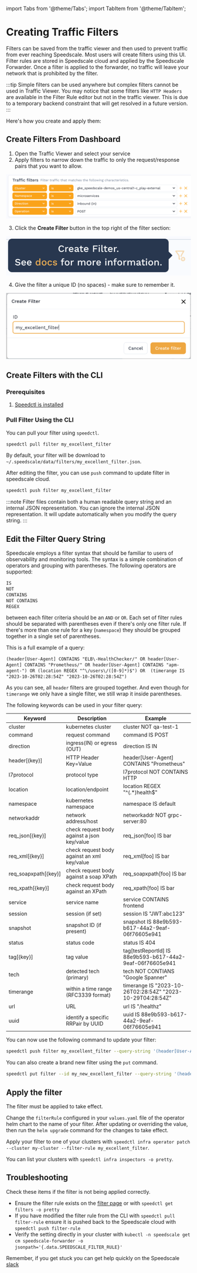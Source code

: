 import Tabs from '@theme/Tabs';
import TabItem from '@theme/TabItem';

# Creating Traffic Filters

Filters can be saved from the traffic viewer and then used to prevent traffic from ever reaching Speedscale. Most users will create filters using this UI. Filter rules are stored in Speedscale cloud and applied by the Speedscale Forwarder. Once a filter is applied to the forwarder, no traffic will leave your network that is prohibited by the filter.

:::tip
Simple filters can be used anywhere but complex filters cannot be used in Traffic Viewer. You may notice that some filters like `HTTP Headers` are available in the Filter Rule editor but not in the traffic viewer. This is due to a temporary backend constraint that will get resolved in a future version.
:::

Here's how you create and apply them:

##  Create Filters From Dashboard

1. Open the Traffic Viewer and select your service
2. Apply filters to narrow down the traffic to only the request/response pairs that you want to allow.

![Filters](./select-filters.png)

3. Click the **Create Filter** button in the top right of the filter section:

![Create Filter](./create-filter.png)

4. Give the filter a unique ID (no spaces) - make sure to remember it.

![Filter Name](./filter_name.png)


## Create Filters with the CLI

### Prerequisites
1. [Speedctl is installed](/setup/install/cli.md)

### Pull Filter Using the CLI
You can pull your filter using `speedctl`.
```bash
speedctl pull filter my_excellent_filter
```
By default, your filter will be download to `~/.speedscale/data/filters/my_excellent_filter.json`.

After editing the filter, you can use `push` command to update filter in speedscale cloud.
```bash
speedctl push filter my_excellent_filter
```

:::note
Filter files contain both a human readable query string and an internal JSON representation. You can ignore the internal JSON representation. It will update automatically when you modify the query string.
:::

## Edit the Filter Query String
Speedscale employs a filter syntax that should be familiar to users of observability and monitoring tools. The syntax is a simple combination of  operators and grouping with parentheses. The following operators are supported:

```
IS
NOT
CONTAINS
NOT CONTAINS
REGEX
```

between each filter criteria should be an `AND` or `OR`. Each set of filter rules should be separated with parentheses even if there's only one filter rule. If there's more than one rule for a key (`namespace`) they should be grouped together in a single set of parentheses.

This is a full example of a query:
```
(header[User-Agent] CONTAINS "ELB\-HealthChecker/" OR header[User-Agent] CONTAINS "Prometheus/" OR header[User-Agent] CONTAINS "apm-agent-") OR (location REGEX "^\/users\/([0-9]*)$") OR  (timerange IS "2023-10-26T02:28:54Z" "2023-10-26T02:28:54Z")
```

As you can see, all `header` filters are grouped together. And even though for `timerange` we only have a single filter, we still wrap it inside parentheses.

The following keywords can be used in your filter query:

| Keyword | Description | Example |
| --------| ----------- | ------- |
| cluster | kubernetes cluster | cluster NOT qa-test-1
| command | request command | command IS POST
| direction | ingress(IN) or egress (OUT) | direction IS IN
| header[\{key\}] | HTTP Header Key=Value | header[User-Agent] CONTAINS "Prometheus"
| l7protocol | protocol type | l7protocol NOT CONTAINS HTTP
| location | location/endpoint | location REGEX "^(.*)health$"
| namespace | kubernetes namespace | namespace IS default
| networkaddr | network address/host | networkaddr NOT grpc-server:80
| req_json[\{key\}] | check request body against a json key/value | req_json[foo] IS bar
| req_xml[\{key\}] | check request body against an xml key/value | req_xml[foo] IS bar
| req_soapxpath[\{key\}] | check request body against a soap XPath | req_soapxpath[foo] IS bar
| req_xpath[\{key\}] | check request body against an XPath | req_xpath[foo] IS bar
| service | service name | service CONTAINS frontend
| session | session (if set) | session IS "JWT:abc123"
| snapshot | snapshot ID (if present) | snapshot IS 88e9b593-b617-44a2-9eaf-06f76605e941
| status | status code | status IS 404
| tag[\{key\}] | tag value | tag[testReportId] IS 88e9b593-b617-44a2-9eaf-06f76605e941
| tech | detected tech (primary) | tech NOT CONTIANS "Google Spanner"
| timerange | within a time range (RFC3339 format) | timerange IS "2023-10-26T02:28:54Z" "2023-10-29T04:28:54Z"
| url | URL | url IS "/healthz"
| uuid | identify a specific RRPair by UUID | uuid IS 88e9b593-b617-44a2-9eaf-06f76605e941

You can now use the following command to update your filter:
```bash
speedctl push filter my_excellent_filter --query-string '(header[User-Agent] CONTAINS "ELB\-HealthChecker/" OR header[User-Agent] CONTAINS "Prometheus/" OR header[User-Agent] CONTAINS "apm-agent-") OR  (timerange IS "2023-10-26T02:28:54Z" "2023-10-26T02:28:54Z")'
```

You can also create a brand new filter using the `put` command. 
```bash
speedctl put filter --id my_new_excellent_filter --query-string '(header[User-Agent] CONTAINS "ELB\-HealthChecker/" OR header[User-Agent] CONTAINS "Prometheus/" OR header[User-Agent] CONTAINS "apm-agent-") OR  (timerange IS "2023-10-26T02:28:54Z" "2023-10-26T02:28:54Z")'
```

## Apply the filter

The filter must be applied to take effect.

<Tabs>

<TabItem value="gitops" label="GitOps">

Change the `filterRule` configured in your `values.yaml` file of the operator helm chart to the name of your filter. After updating or overriding the value, then run the `helm upgrade` command for the changes to take effect.

</TabItem>

<TabItem value="speedctl" label="speedctl">

Apply your filter to one of your clusters with `speedctl infra operator patch --cluster my-cluster --filter-rule my_excellent_filter`.

You can list your clusters with `speedctl infra inspectors -o pretty`.

</TabItem>

</Tabs>

## Troubleshooting

Check these items if the filter is not being applied correctly.

- Ensure the filter rule exists on the [filter page](https://app.speedscale.com/filterRules) or with `speedctl get filters -o pretty`
- If you have modified the filter rule from the CLI with `speedctl pull filter-rule` ensure it is pushed back to the Speedscale cloud with `speedctl push filter-rule`
- Verify the setting directly in your cluster with `kubectl -n speedscale get cm speedscale-forwarder -o jsonpath='{.data.SPEEDSCALE_FILTER_RULE}'`




Remember, if you get stuck you can get help quickly on the Speedscale [slack](https://slack.speedscale.com)
